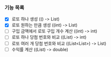 ### 기능 목록
+ [X] 로또 하나 생성 (() -> List<Integer>)
+ [X] 로또 원하는 만큼 생성 ((int) -> List<Lotto>)
+ [ ] 구입 금액에서 로또 구입 개수 계산 ((int) -> int)
+ [ ] 로또 하나 당첨 번호와 비교 ((List<Integer>) -> int)
+ [ ] 로또 여러 개 당첨 번호와 비교 ((List<List<Integer>>) -> List<Integer>)
+ [ ] 수익률 계산 ((List<Integer>) -> double)
